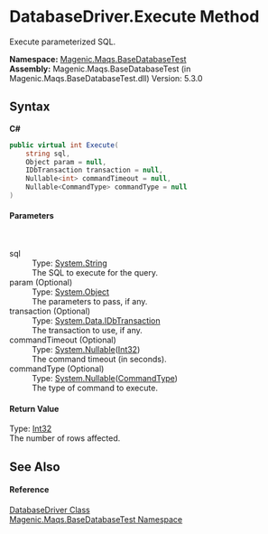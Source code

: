 # DatabaseDriver.Execute Method 
 

Execute parameterized SQL.

**Namespace:**&nbsp;<a href="MAQS_5/DataBase_AUTOGENERATED/Magenic-Maqs-BaseDatabaseTest_Namespace">Magenic.Maqs.BaseDatabaseTest</a><br />**Assembly:**&nbsp;Magenic.Maqs.BaseDatabaseTest (in Magenic.Maqs.BaseDatabaseTest.dll) Version: 5.3.0

## Syntax

**C#**<br />
``` C#
public virtual int Execute(
	string sql,
	Object param = null,
	IDbTransaction transaction = null,
	Nullable<int> commandTimeout = null,
	Nullable<CommandType> commandType = null
)
```


#### Parameters
&nbsp;<dl><dt>sql</dt><dd>Type: <a href="http://msdn2.microsoft.com/en-us/library/s1wwdcbf" target="_blank">System.String</a><br />The SQL to execute for the query.</dd><dt>param (Optional)</dt><dd>Type: <a href="http://msdn2.microsoft.com/en-us/library/e5kfa45b" target="_blank">System.Object</a><br />The parameters to pass, if any.</dd><dt>transaction (Optional)</dt><dd>Type: <a href="http://msdn2.microsoft.com/en-us/library/yas366ac" target="_blank">System.Data.IDbTransaction</a><br />The transaction to use, if any.</dd><dt>commandTimeout (Optional)</dt><dd>Type: <a href="http://msdn2.microsoft.com/en-us/library/b3h38hb0" target="_blank">System.Nullable</a>(<a href="http://msdn2.microsoft.com/en-us/library/td2s409d" target="_blank">Int32</a>)<br />The command timeout (in seconds).</dd><dt>commandType (Optional)</dt><dd>Type: <a href="http://msdn2.microsoft.com/en-us/library/b3h38hb0" target="_blank">System.Nullable</a>(<a href="http://msdn2.microsoft.com/en-us/library/3wsb5y07" target="_blank">CommandType</a>)<br />The type of command to execute.</dd></dl>

#### Return Value
Type: <a href="http://msdn2.microsoft.com/en-us/library/td2s409d" target="_blank">Int32</a><br />The number of rows affected.

## See Also


#### Reference
<a href="MAQS_5/DataBase_AUTOGENERATED/DatabaseDriver_Class">DatabaseDriver Class</a><br /><a href="MAQS_5/DataBase_AUTOGENERATED/Magenic-Maqs-BaseDatabaseTest_Namespace">Magenic.Maqs.BaseDatabaseTest Namespace</a><br />
